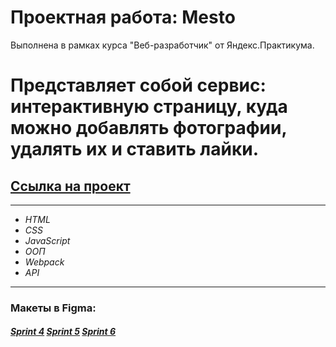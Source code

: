 # Проектная работа: Mesto
Выполнена в рамках курса "Веб-разработчик" от Яндекс.Практикума. 

# Представляет собой сервис: интерактивную страницу, куда можно добавлять фотографии, удалять их и ставить лайки.
## [Ссылка на проект](https://mrn1009.github.io/mesto/)

------

* *HTML*
* *CSS* 
* *JavaScript*
* *ООП*
* *Webpack*
* *API*

------

### Макеты в Figma:

#### *[Sprint 4](https://www.figma.com/file/2cn9N9jSkmxD84oJik7xL7/JavaScript.-Sprint-4) [Sprint 5](https://www.figma.com/file/bjyvbKKJN2naO0ucURl2Z0/JavaScript.-Sprint-5) [Sprint 6](https://www.figma.com/file/kRVLKwYG3d1HGLvh7JFWRT/JavaScript.-Sprint-6)*
